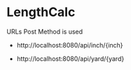 # LengthCalc

URLs
Post Method is used
- http://localhost:8080/api/inch/{inch}

- http://localhost:8080/api/yard/{yard}
